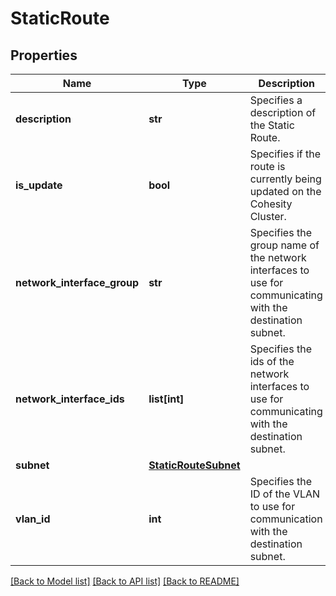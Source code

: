 # StaticRoute

## Properties
Name | Type | Description | Notes
------------ | ------------- | ------------- | -------------
**description** | **str** | Specifies a description of the Static Route. | [optional] 
**is_update** | **bool** | Specifies if the route is currently being updated on the Cohesity Cluster. | [optional] 
**network_interface_group** | **str** | Specifies the group name of the network interfaces to use for communicating with the destination subnet. | [optional] 
**network_interface_ids** | **list[int]** | Specifies the ids of the network interfaces to use for communicating with the destination subnet. | [optional] 
**subnet** | [**StaticRouteSubnet**](StaticRouteSubnet.md) |  | [optional] 
**vlan_id** | **int** | Specifies the ID of the VLAN to use for communication with the destination subnet. | [optional] 

[[Back to Model list]](../README.md#documentation-for-models) [[Back to API list]](../README.md#documentation-for-api-endpoints) [[Back to README]](../README.md)


